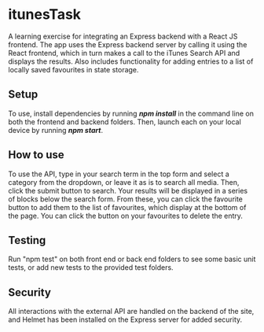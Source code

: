 # itunesTask
A learning exercise for integrating an Express backend with a React JS frontend. The app uses the Express backend server by calling it using the React frontend, which in turn makes a call to the iTunes Search API and displays the results.
Also includes functionality for adding entries to a list of locally saved favourites in state storage. 

## Setup
To use, install dependencies by running ***npm install*** in the command line on both the frontend and backend folders. Then, launch each on your local device by running ***npm start***.

## How to use 
To use the API, type in your search term in the top form and select a category from the dropdown, or leave it as is to search all media. Then, click the submit button to search. Your results will be displayed in a series of blocks below 
the search form. From these, you can click the favourite button to add them to the list of favourites, which display at the bottom of the page. You can click the button on your favourites to delete the entry.

## Testing 
Run "npm test" on both front end or back end folders to see some basic unit tests, or add new tests to the provided test folders.

## Security 
All interactions with the external API are handled on the backend of the site, and Helmet has been installed on the Express server for added security. 
